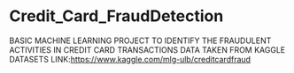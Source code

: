 # Credit_Card_FraudDetection
BASIC MACHINE LEARNING PROJECT TO IDENTIFY THE FRAUDULENT ACTIVITIES IN CREDIT CARD TRANSACTIONS
DATA TAKEN FROM KAGGLE DATASETS 
LINK:https://www.kaggle.com/mlg-ulb/creditcardfraud

